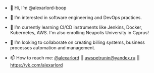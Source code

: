 - 👋 Hi, I’m @alexarlord-boop
- 👀 I’m interested in software engineering and DevOps practices.

- 🌱 I’m currently learning CI/CD instruments like Jenkins, Docker, Kubernetes, AWS. I'm also enrolling Neapolis University in Cyprus!
- 💞️ I’m looking to collaborate on creating billing systems, business processes automation and management.
- 📫 How to reach me: [@alexarlord](https://t.me/alexarlord) || awspetrunin@yandex.ru || https://vk.com/alexarlord

